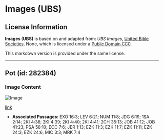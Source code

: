 # Images (UBS)

## License Information

**Images (UBS)** is based on and adapted from: _UBS Images_, [United Bible Societies](https://unitedbiblesocieties.org/), None, which is licensed under a [Public Domain CC0](https://creativecommons.org/public-domain/cc0/).

This markdown version is provided under the same license.



--------------------------------

## Pot (id: 282384)

### Image Content

![Image](https://cdn.aquifer.bible/aquifer-content/resources/Media/WEB-0486_pot.jpg)

[link](https://cdn.aquifer.bible/aquifer-content/resources/Media/WEB-0486_pot.jpg)

* **Associated Passages:** EXO 16:3; LEV 6:21; NUM 11:8; JDG 6:19; 1SA 2:14; 2KI 4:38; 2KI 4:39; 2KI 4:40; 2KI 4:41; 2CH 35:13; JOB 41:12; JOB 41:23; PSA 58:10; ECC 7:6; JER 1:13; EZK 11:3; EZK 11:7; EZK 11:11; EZK 24:3; EZK 24:6; MIC 3:3; MRK 7:4

